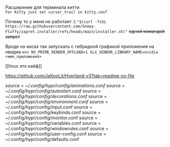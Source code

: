  Расширение для терминала китти  
`For Kitty just set cursor_trail in kitty.conf`

 Почему то у меня не работает :( 
`"$(curl -fsSL https://raw.githubusercontent.com/Snowy-Fluffy/zapret.installer/refs/heads/main/installer.sh)"`  ~~одной командой запрет~~

 Вроде на иксах так запускать с гибридной графикой приложения на нвидиа 
`env NV_PRIME_RENDER_OFFLOAD=1 GLX_VENDOR_LIBRARY_NAME=nvidia <имя_приложения>`

[[linux это кайф]]

https://github.com/JaKooLit/Hyprland-v3?tab=readme-ov-file

source = *~/.config/hypr/config/animations.conf*
source = *~/.config/hypr/config/autostart.conf*
source = *~/.config/hypr/config/decorations.conf*
source = *~/.config/hypr/config/environment.conf*
source = ~/.config/hypr/config/input.conf
source = ~/.config/hypr/config/keybinds.conf
source = ~/.config/hypr/config/monitor.conf
source = ~/.config/hypr/config/variables.conf
source = ~/.config/hypr/config/windowrules.conf
source = ~/.config/hypr/config/user-config.conf
source = ~/.config/hypr/config/defaults.conf
